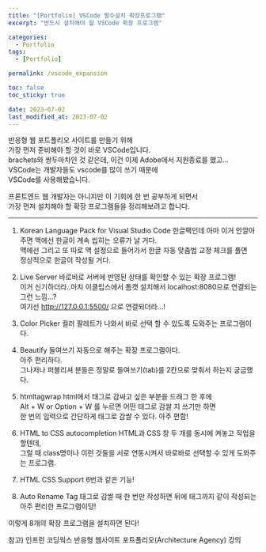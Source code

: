 ```yaml
---
title: "[Portfolio] VSCode 필수설치 확장프로그램"
excerpt: "반드시 설치해야 할 VSCode 확장 프로그램"

categories:
  - Portfolio
tags:
  - [Portfolio]

permalink: /vscode_expansion

toc: false
toc_sticky: true

date: 2023-07-02
last_modified_at: 2023-07-02
---
```


반응형 웹 포트폴리오 사이트를 만들기 위해   
가장 먼저 준비해야 할 것이 바로 VSCode입니다.   
brachets와 쌍두마차인 것 같은데, 이건 이제 Adobe에서 지원종료를 했고...   
VSCode는 개발자들도 vscode를 많이 쓰기 때문에   
VSCode를 사용해봤습니다.

프론트엔드 웹 개발자는 아니지만 이 기회에 한 번 공부하게 되면서   
가장 먼저 설치해야 할 확장 프로그램들을 정리해보려고 합니다.   

- - -

1. Korean Language Pack for Visual Studio Code
한글팩인데 아마 이거 안깔아주면 맥에선 한글이 계속 씹히는 오류가 날 거다.   
맥에선 그리고 또 따로 맥 설정으로 들어가서 한글 자동 맞춤법 교정 체크를 풀면   
정상적으로 한글이 작성될 거다.

2. Live Server
바로바로 서버에 반영된 상태를 확인할 수 있는 확장 프로그램!   
이거 신기하더라..마치 이클립스에서 톰캣 설치해서 localhost:8080으로 연결되는 그런 느낌...?   
여기선 http://127.0.0.1:5500/ 으로 연결되더라...!

3. Color Picker
컬러 팔레트가 나와서 바로 선택 할 수 있도록 도와주는 프로그램이다.

4. Beautify
들여쓰기 자동으로 해주는 확장 프로그램이다.   
아주 편리하다.  
그나저나 퍼블리셔 분들은 정말로 들여쓰기(tab)를 2칸으로 맞춰서 하는지 궁금했다.

5. htmltagwrap
html에서 태그로 감싸고 싶은 부분을 드래그 한 후에   
Alt + W or Option + W 를 누르면 어떤 태그로 감쌀 지 쓰기만 하면   
한 번의 입력으로 간단하게 태그로 감쌀 수 있다. 아주 편함!

6. HTML to CSS autocompletion
HTML과 CSS 창 두 개를 동시에 켜놓고 작업을 할텐데,   
그럴 때 class명이나 이런 것들을 서로 연동시켜서 바로바로 선택할 수 있게 도와주는 프로그램.

7. HTML CSS Support
6번과 같은 기능!

8. Auto Rename Tag
태그로 감쌀 때 한 번만 작성하면 뒤에 태그까지 같이 작성되는 아주 편리한 프로그램이당!


이렇게 8개의 확장 프로그램을 설치하면 된다!

참고) 인프런 코딩웍스 반응형 웹사이트 포트폴리오(Architecture Agency) 강의